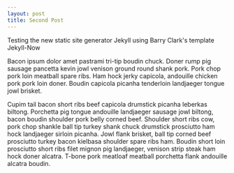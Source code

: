 ```yaml
---
layout: post
title: Second Post
---
```


Testing the new static site generator Jekyll using Barry Clark's template Jekyll-Now

Bacon ipsum dolor amet pastrami tri-tip boudin chuck. Doner rump pig sausage pancetta kevin jowl venison ground round shank pork. Pork chop pork loin meatball spare ribs. Ham hock jerky capicola, andouille chicken pork pork loin doner. Boudin capicola picanha tenderloin landjaeger tongue jowl brisket.

Cupim tail bacon short ribs beef capicola drumstick picanha leberkas biltong. Porchetta pig tongue andouille landjaeger sausage jowl biltong, bacon boudin shoulder pork belly corned beef. Shoulder short ribs cow, pork chop shankle ball tip turkey shank chuck drumstick prosciutto ham hock landjaeger sirloin picanha. Jowl flank brisket, ball tip corned beef prosciutto turkey bacon kielbasa shoulder spare ribs ham. Boudin short loin prosciutto short ribs filet mignon pig landjaeger, venison strip steak ham hock doner alcatra. T-bone pork meatloaf meatball porchetta flank andouille alcatra boudin.
